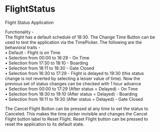 # FlightStatus
Flight Status Application

Functionality - <br>
	The flight has a default schedule of 18:30. The Change Time Button can be used to test the application via 	the 	TimePicker. The following are the behavioral traits - <br>
•	Default - Flight is on Time <br>
•	Selection from 00:00 to 16:29 - On Time <br>
•	Selection from 17:30 to 18:10 - Boarding <br>
•	Selection from 18:11 to 18:30 - Gate Closed <br>
•	Selection from 16:30 to 17:29 - Flight is delayed to 19:30 (this status change is not reverted by selecting a lesser value of time). Now the previous set of status changes can be checked with 1 hour advance <br>
•	Selection from 00:00 to 17:29 (After status = Delayed) - On Time <br>
•	Selection from 18:30 to 19:10 (After status = Delayed) - Boarding <br>
•	Selection from 19:11 to 19:30 (After status = Delayed) - Gate Closed <br>

The Cancel Flight Button can be pressed at any time to set the status to Canceled. This makes the time picker invisible and changes the Cancel Flight button label to Reset Flight. Reset Flight button can be pressed to reset the application to its default state.
